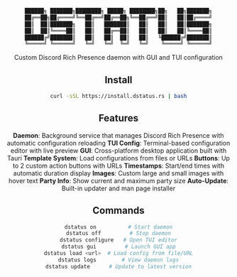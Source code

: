 <div align="center">

```ruby
██████╗ ███████╗████████╗ █████╗ ████████╗██╗   ██╗███████╗
██╔══██╗██╔════╝╚══██╔══╝██╔══██╗╚══██╔══╝██║   ██║██╔════╝
██║  ██║███████╗   ██║   ███████║   ██║   ██║   ██║███████╗
██║  ██║╚════██║   ██║   ██╔══██║   ██║   ██║   ██║╚════██║
██████╔╝███████║   ██║   ██║  ██║   ██║   ╚██████╔╝███████║
╚═════╝ ╚══════╝   ╚═╝   ╚═╝  ╚═╝   ╚═╝    ╚═════╝ ╚══════╝
```

Custom Discord Rich Presence daemon with GUI and TUI configuration

## Install

```bash
curl -sSL https://install.dstatus.rs | bash
```

## Features

**Daemon**: Background service that manages Discord Rich Presence with automatic configuration reloading
**TUI Config**: Terminal-based configuration editor with live preview
**GUI**: Cross-platform desktop application built with Tauri
**Template System**: Load configurations from files or URLs
**Buttons**: Up to 2 custom action buttons with URLs
**Timestamps**: Start/end times with automatic duration display
**Images**: Custom large and small images with hover text
**Party Info**: Show current and maximum party size
**Auto-Update**: Built-in updater and man page installer

## Commands

```bash
dstatus on          # Start daemon
dstatus off         # Stop daemon
dstatus configure   # Open TUI editor
dstatus gui         # Launch GUI app
dstatus load <url>  # Load config from file/URL
dstatus logs        # View daemon logs
dstatus update      # Update to latest version
```

</div>

